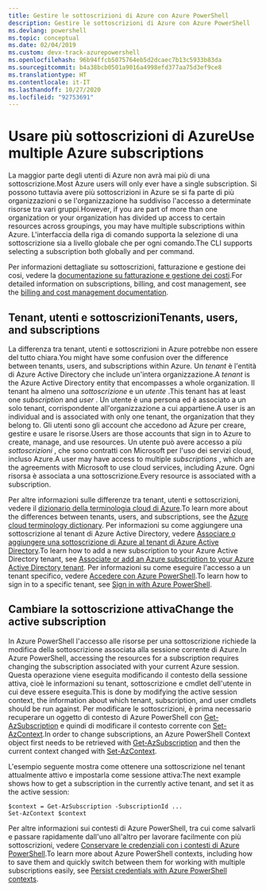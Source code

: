 ```yaml
---
title: Gestire le sottoscrizioni di Azure con Azure PowerShell
description: Gestire le sottoscrizioni di Azure con Azure PowerShell
ms.devlang: powershell
ms.topic: conceptual
ms.date: 02/04/2019
ms.custom: devx-track-azurepowershell
ms.openlocfilehash: 96b94ffcb5075764eb5d2dcaec7b13c5933b83da
ms.sourcegitcommit: b4a38bcb0501a9016a4998efd377aa75d3ef9ce8
ms.translationtype: HT
ms.contentlocale: it-IT
ms.lasthandoff: 10/27/2020
ms.locfileid: "92753691"
---
```

# <a name="use-multiple-azure-subscriptions"></a><span data-ttu-id="ce432-103">Usare più sottoscrizioni di Azure</span><span class="sxs-lookup"><span data-stu-id="ce432-103">Use multiple Azure subscriptions</span></span>

<span data-ttu-id="ce432-104">La maggior parte degli utenti di Azure non avrà mai più di una sottoscrizione.</span><span class="sxs-lookup"><span data-stu-id="ce432-104">Most Azure users will only ever have a single subscription.</span></span> <span data-ttu-id="ce432-105">Si possono tuttavia avere più sottoscrizioni in Azure se si fa parte di più organizzazioni o se l'organizzazione ha suddiviso l'accesso a determinate risorse tra vari gruppi.</span><span class="sxs-lookup"><span data-stu-id="ce432-105">However, if you are part of more than one organization or your organization has divided up access to certain resources across groupings, you may have multiple subscriptions within Azure.</span></span> <span data-ttu-id="ce432-106">L'interfaccia della riga di comando supporta la selezione di una sottoscrizione sia a livello globale che per ogni comando.</span><span class="sxs-lookup"><span data-stu-id="ce432-106">The CLI supports selecting a subscription both globally and per command.</span></span>

<span data-ttu-id="ce432-107">Per informazioni dettagliate su sottoscrizioni, fatturazione e gestione dei cosi, vedere la [documentazione su fatturazione e gestione dei costi](/azure/billing/).</span><span class="sxs-lookup"><span data-stu-id="ce432-107">For detailed information on subscriptions, billing, and cost management, see the [billing and cost management documentation](/azure/billing/).</span></span>

## <a name="tenants-users-and-subscriptions"></a><span data-ttu-id="ce432-108">Tenant, utenti e sottoscrizioni</span><span class="sxs-lookup"><span data-stu-id="ce432-108">Tenants, users, and subscriptions</span></span>

<span data-ttu-id="ce432-109">La differenza tra tenant, utenti e sottoscrizioni in Azure potrebbe non essere del tutto chiara.</span><span class="sxs-lookup"><span data-stu-id="ce432-109">You might have some confusion over the difference between tenants, users, and subscriptions within Azure.</span></span> <span data-ttu-id="ce432-110">Un _tenant_ è l'entità di Azure Active Directory che include un'intera organizzazione.</span><span class="sxs-lookup"><span data-stu-id="ce432-110">A _tenant_ is the Azure Active Directory entity that encompasses a whole organization.</span></span> <span data-ttu-id="ce432-111">Il tenant ha almeno una _sottoscrizione_ e un _utente_ .</span><span class="sxs-lookup"><span data-stu-id="ce432-111">This tenant has at least one _subscription_ and _user_ .</span></span> <span data-ttu-id="ce432-112">Un utente è una persona ed è associato a un solo tenant, corrispondente all'organizzazione a cui appartiene.</span><span class="sxs-lookup"><span data-stu-id="ce432-112">A user is an individual and is associated with only one tenant, the organization that they belong to.</span></span> <span data-ttu-id="ce432-113">Gli utenti sono gli account che accedono ad Azure per creare, gestire e usare le risorse.</span><span class="sxs-lookup"><span data-stu-id="ce432-113">Users are those accounts that sign in to Azure to create, manage, and use resources.</span></span>
<span data-ttu-id="ce432-114">Un utente può avere accesso a più _sottoscrizioni_ , che sono contratti con Microsoft per l'uso dei servizi cloud, incluso Azure.</span><span class="sxs-lookup"><span data-stu-id="ce432-114">A user may have access to multiple _subscriptions_ , which are the agreements with Microsoft to use cloud services, including Azure.</span></span> <span data-ttu-id="ce432-115">Ogni risorsa è associata a una sottoscrizione.</span><span class="sxs-lookup"><span data-stu-id="ce432-115">Every resource is associated with a subscription.</span></span>

<span data-ttu-id="ce432-116">Per altre informazioni sulle differenze tra tenant, utenti e sottoscrizioni, vedere il [dizionario della terminologia cloud di Azure](/azure/azure-glossary-cloud-terminology).</span><span class="sxs-lookup"><span data-stu-id="ce432-116">To learn more about the differences between tenants, users, and subscriptions, see the [Azure cloud terminology dictionary](/azure/azure-glossary-cloud-terminology).</span></span>  <span data-ttu-id="ce432-117">Per informazioni su come aggiungere una sottoscrizione al tenant di Azure Active Directory, vedere [Associare o aggiungere una sottoscrizione di Azure al tenant di Azure Active Directory](/azure/active-directory/active-directory-how-subscriptions-associated-directory).</span><span class="sxs-lookup"><span data-stu-id="ce432-117">To learn how to add a new subscription to your Azure Active Directory tenant, see [Associate or add an Azure subscription to your Azure Active Directory tenant](/azure/active-directory/active-directory-how-subscriptions-associated-directory).</span></span>
<span data-ttu-id="ce432-118">Per informazioni su come eseguire l'accesso a un tenant specifico, vedere [Accedere con Azure PowerShell](/powershell/azure/authenticate-azureps).</span><span class="sxs-lookup"><span data-stu-id="ce432-118">To learn how to sign in to a specific tenant, see [Sign in with Azure PowerShell](/powershell/azure/authenticate-azureps).</span></span>

## <a name="change-the-active-subscription"></a><span data-ttu-id="ce432-119">Cambiare la sottoscrizione attiva</span><span class="sxs-lookup"><span data-stu-id="ce432-119">Change the active subscription</span></span>

<span data-ttu-id="ce432-120">In Azure PowerShell l'accesso alle risorse per una sottoscrizione richiede la modifica della sottoscrizione associata alla sessione corrente di Azure.</span><span class="sxs-lookup"><span data-stu-id="ce432-120">In Azure PowerShell, accessing the resources for a subscription requires changing the subscription associated with your current Azure session.</span></span>
<span data-ttu-id="ce432-121">Questa operazione viene eseguita modificando il contesto della sessione attiva, cioè le informazioni su tenant, sottoscrizione e cmdlet dell'utente in cui deve essere eseguita.</span><span class="sxs-lookup"><span data-stu-id="ce432-121">This is done by modifying the active session context, the information about which tenant, subscription, and user cmdlets should be run against.</span></span>
<span data-ttu-id="ce432-122">Per modificare le sottoscrizioni, è prima necessario recuperare un oggetto di contesto di Azure PowerShell con [Get-AzSubscription](/powershell/module/az.accounts/get-azsubscription) e quindi di modificare il contesto corrente con [Set-AzContext](/powershell/module/az.accounts/set-azcontext).</span><span class="sxs-lookup"><span data-stu-id="ce432-122">In order to change subscriptions, an Azure PowerShell Context object first needs to be retrieved with [Get-AzSubscription](/powershell/module/az.accounts/get-azsubscription) and then the current context changed with [Set-AzContext](/powershell/module/az.accounts/set-azcontext).</span></span>

<span data-ttu-id="ce432-123">L'esempio seguente mostra come ottenere una sottoscrizione nel tenant attualmente attivo e impostarla come sessione attiva:</span><span class="sxs-lookup"><span data-stu-id="ce432-123">The next example shows how to get a subscription in the currently active tenant, and set it as the active session:</span></span>

```powershell-interactive
$context = Get-AzSubscription -SubscriptionId ...
Set-AzContext $context
```

<span data-ttu-id="ce432-124">Per altre informazioni sui contesti di Azure PowerShell, tra cui come salvarli e passare rapidamente dall'uno all'altro per lavorare facilmente con più sottoscrizioni, vedere [Conservare le credenziali con i contesti di Azure PowerShell](context-persistence.md).</span><span class="sxs-lookup"><span data-stu-id="ce432-124">To learn more about Azure PowerShell contexts, including how to save them and quickly switch between them for working with multiple subscriptions easily, see [Persist credentials with Azure PowerShell contexts](context-persistence.md).</span></span>
